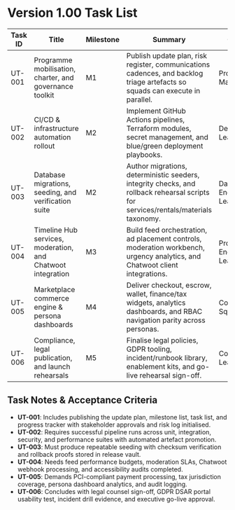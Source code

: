 # Version 1.00 Task List

| Task ID | Title | Milestone | Summary | Owner | Dependencies | Status | Progress |
| --- | --- | --- | --- | --- | --- | --- | --- |
| UT-001 | Programme mobilisation, charter, and governance toolkit | M1 | Publish update plan, risk register, communications cadences, and backlog triage artefacts so squads can execute in parallel. | Programme Manager | Pre-update evaluations | Complete | 100% |
| UT-002 | CI/CD & infrastructure automation rollout | M2 | Implement GitHub Actions pipelines, Terraform modules, secret management, and blue/green deployment playbooks. | DevOps Lead | UT-001 | Complete | 100% |
| UT-003 | Database migrations, seeding, and verification suite | M2 | Author migrations, deterministic seeders, integrity checks, and rollback rehearsal scripts for services/rentals/materials taxonomy. | Data Engineering Lead | UT-001 | Complete | 100% |
| UT-004 | Timeline Hub services, moderation, and Chatwoot integration | M3 | Build feed orchestration, ad placement controls, moderation workbench, urgency analytics, and Chatwoot client integrations. | Product Engineering Lead | UT-002, UT-003 | Complete | 100% |
| UT-005 | Marketplace commerce engine & persona dashboards | M4 | Deliver checkout, escrow, wallet, finance/tax widgets, analytics dashboards, and RBAC navigation parity across personas. | Commerce Squad Lead | UT-002, UT-003 | Not Started | 0% |
| UT-006 | Compliance, legal publication, and launch rehearsals | M5 | Finalise legal policies, GDPR tooling, incident/runbook library, enablement kits, and go-live rehearsal sign-off. | Compliance Lead | UT-004, UT-005 | Not Started | 0% |

## Task Notes & Acceptance Criteria
- **UT-001**: Includes publishing the update plan, milestone list, task list, and progress tracker with stakeholder approvals and risk log initialised.
- **UT-002**: Requires successful pipeline runs across unit, integration, security, and performance suites with automated artefact promotion.
- **UT-003**: Must produce repeatable seeding with checksum verification and rollback proofs stored in release vault.
- **UT-004**: Needs feed performance budgets, moderation SLAs, Chatwoot webhook processing, and accessibility audits completed.
- **UT-005**: Demands PCI-compliant payment processing, tax jurisdiction coverage, persona dashboard analytics, and audit logging.
- **UT-006**: Concludes with legal counsel sign-off, GDPR DSAR portal usability test, incident drill evidence, and executive go-live approval.
